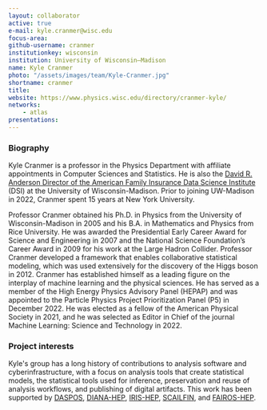 ```yaml
---
layout: collaborator
active: true
e-mail: kyle.cranmer@wisc.edu
focus-area:
github-username: cranmer
institutionkey: wisconsin
institution: University of Wisconsin–Madison
name: Kyle Cranmer
photo: "/assets/images/team/Kyle-Cranmer.jpg"
shortname: cranmer
title: 
website: https://www.physics.wisc.edu/directory/cranmer-kyle/
networks:
    - atlas
presentations:
---
```


### Biography

Kyle Cranmer is a professor in the Physics Department with affiliate appointments in Computer Sciences and Statistics. He is also the [David R. Anderson Director of the American Family Insurance Data Science Institute](https://datascience.wisc.edu/kyle-cranmer/) (DSI) at the University of Wisconsin-Madison. Prior to joining UW-Madison in 2022, Cranmer spent 15 years at New York University.

Professor Cranmer obtained his Ph.D. in Physics from the University of Wisconsin-Madison in 2005 and his B.A. in Mathematics and Physics from Rice University. He was awarded the Presidential Early Career Award for Science and Engineering in 2007 and the National Science Foundation’s Career Award in 2009 for his work at the Large Hadron Collider. Professor Cranmer developed a framework that enables collaborative statistical modeling, which was used extensively for the discovery of the Higgs boson in 2012. Cranmer has established himself as a leading figure on the interplay of machine learning and the physical sciences. He has served as a member of the High Energy Physics Advisory Panel (HEPAP) and was appointed to the Particle Physics Project Prioritization Panel (P5) in December 2022. He was elected as a fellow of the American Physical Society in 2021, and he was selected as Editor in Chief of the journal Machine Learning: Science and Technology in 2022.

### Project interests

Kyle's group has a long history of contributions to analysis software and cyberinfrastructure, with a focus on analysis tools that create statistical models, the statistical tools used for inference, preservation and reuse of analysis workflows, and publishing of digital artifacts. This work has been supported by [DASPOS](http://daspos.crc.nd.edu), [DIANA-HEP](http://diana-hep.org), [IRIS-HEP](http://iris-hep.org), [SCAILFIN](http://scailfin.github.io), and [FAIROS-HEP](http://fairos-hep.org).